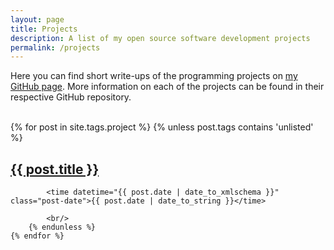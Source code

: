 ```yaml
---
layout: page
title: Projects
description: A list of my open source software development projects
permalink: /projects
---
```


Here you can find short write-ups of the programming projects on [my GitHub page](https://github.com/Ben-D-Anderson).
More information on each of the projects can be found in their respective GitHub repository.
<div class="projects">
    <br/>
    {% for post in site.tags.project %}
        {% unless post.tags contains 'unlisted' %}
			<h2 class="post-title">
            	<a href="{{ post.url | relative_url }}">
            	    {{ post.title }}
        	    </a>
    	    </h2>

	        <time datetime="{{ post.date | date_to_xmlschema }}" class="post-date">{{ post.date | date_to_string }}</time>
	
	        <br/>
		{% endunless %}
    {% endfor %}
</div>
